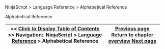 ﻿
NinjaScript > Language Reference > Alphabetical Reference

Alphabetical Reference

| << [Click to Display Table of Contents](alphabetical_reference.md) >> **Navigation:**     [NinjaScript](ninjascript-1.md) > [Language Reference](language_reference_wip-1.md) > Alphabetical Reference | [Previous page](language_reference_wip-1.md) [Return to chapter overview](language_reference_wip-1.md) [Next page](common-1.md) |
| --- | --- |
